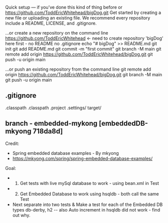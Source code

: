 Quick setup — if you’ve done this kind of thing before
or	
https://github.com/ToddEricWhitehead/bigDog.git
Get started by creating a new file or uploading an existing file. We recommend every repository include a README, LICENSE, and .gitignore.

…or create a new repository on the command line
https://github.com/ToddEricWhitehead <- need to create repository 'bigDog' here first - no README no .gitignore
echo "# bigDog" >> README.md
git init
git add README.md
git commit -m "first commit"
git branch -M main
git remote add origin https://github.com/ToddEricWhitehead/bigDog.git
git push -u origin main

…or push an existing repository from the command line
git remote add origin https://github.com/ToddEricWhitehead/bigDog.git
git branch -M main
git push -u origin main


.gitignore
-----
.classpath
.classpath
.project
.settings/
target/

branch - embedded-mykong [embeddedDB-mkyong 718da8d] 
---
Credit:
 - Spring embedded database examples - By mkyong 
 - https://mkyong.com/spring/spring-embedded-database-examples/

Goal: 
 - 1) Get tests with live mySql database to work - using bean.xml in Test 
 - 2) Get Embedded Database to work using hsqldb - both call the same Test 
 - Next separate into two tests & Make a test for each of the Embedded DB types db-derby, h2 
   -- also Auto increment in hsqldb did not work - find out why.

